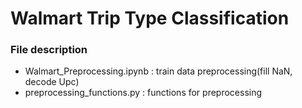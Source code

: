 # Walmart Trip Type Classification

### File description
- Walmart_Preprocessing.ipynb : train data preprocessing(fill NaN, decode Upc)
- preprocessing_functions.py : functions for preprocessing
